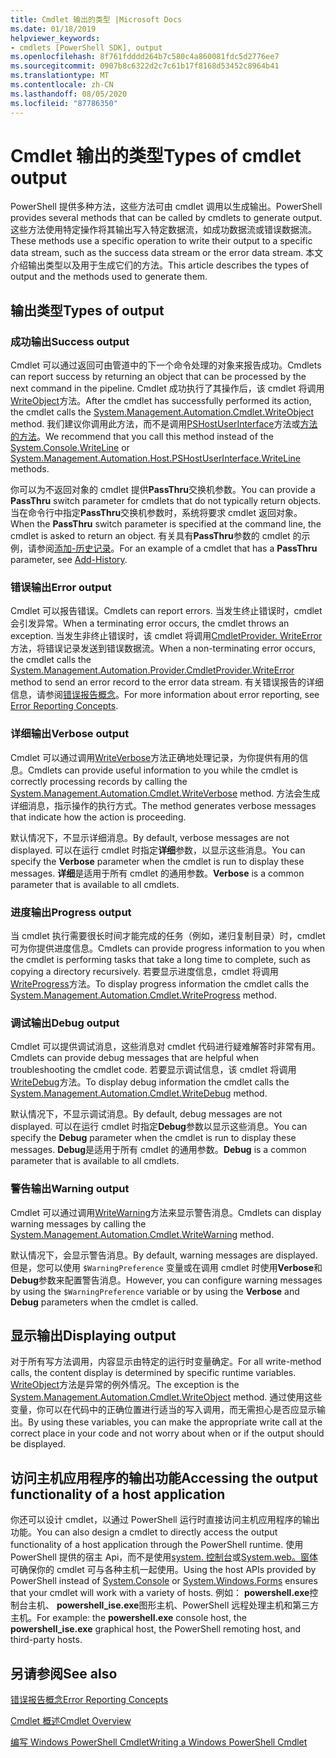 ```yaml
---
title: Cmdlet 输出的类型 |Microsoft Docs
ms.date: 01/18/2019
helpviewer_keywords:
- cmdlets [PowerShell SDK], output
ms.openlocfilehash: 8f761fdddd264b7c580c4a860081fdc5d2776ee7
ms.sourcegitcommit: 0907b8c6322d2c7c61b17f8168d53452c8964b41
ms.translationtype: MT
ms.contentlocale: zh-CN
ms.lasthandoff: 08/05/2020
ms.locfileid: "87786350"
---
```

# <a name="types-of-cmdlet-output"></a><span data-ttu-id="44e1e-102">Cmdlet 输出的类型</span><span class="sxs-lookup"><span data-stu-id="44e1e-102">Types of cmdlet output</span></span>

<span data-ttu-id="44e1e-103">PowerShell 提供多种方法，这些方法可由 cmdlet 调用以生成输出。</span><span class="sxs-lookup"><span data-stu-id="44e1e-103">PowerShell provides several methods that can be called by cmdlets to generate output.</span></span> <span data-ttu-id="44e1e-104">这些方法使用特定操作将其输出写入特定数据流，如成功数据流或错误数据流。</span><span class="sxs-lookup"><span data-stu-id="44e1e-104">These methods use a specific operation to write their output to a specific data stream, such as the success data stream or the error data stream.</span></span> <span data-ttu-id="44e1e-105">本文介绍输出类型以及用于生成它们的方法。</span><span class="sxs-lookup"><span data-stu-id="44e1e-105">This article describes the types of output and the methods used to generate them.</span></span>

## <a name="types-of-output"></a><span data-ttu-id="44e1e-106">输出类型</span><span class="sxs-lookup"><span data-stu-id="44e1e-106">Types of output</span></span>

### <a name="success-output"></a><span data-ttu-id="44e1e-107">成功输出</span><span class="sxs-lookup"><span data-stu-id="44e1e-107">Success output</span></span>

<span data-ttu-id="44e1e-108">Cmdlet 可以通过返回可由管道中的下一个命令处理的对象来报告成功。</span><span class="sxs-lookup"><span data-stu-id="44e1e-108">Cmdlets can report success by returning an object that can be processed by the next command in the pipeline.</span></span> <span data-ttu-id="44e1e-109">Cmdlet 成功执行了其操作后，该 cmdlet 将调用[WriteObject](/dotnet/api/System.Management.Automation.Cmdlet.WriteObject)方法。</span><span class="sxs-lookup"><span data-stu-id="44e1e-109">After the cmdlet has successfully performed its action, the cmdlet calls the [System.Management.Automation.Cmdlet.WriteObject](/dotnet/api/System.Management.Automation.Cmdlet.WriteObject) method.</span></span> <span data-ttu-id="44e1e-110">我们建议你调用此方法，而不是调用[PSHostUserInterface](/dotnet/api/System.Management.Automation.Host.PSHostUserInterface.WriteLine)方法或[方法的方法](/dotnet/api/System.Console.WriteLine)。</span><span class="sxs-lookup"><span data-stu-id="44e1e-110">We recommend that you call this method instead of the [System.Console.WriteLine](/dotnet/api/System.Console.WriteLine) or [System.Management.Automation.Host.PSHostUserInterface.WriteLine](/dotnet/api/System.Management.Automation.Host.PSHostUserInterface.WriteLine) methods.</span></span>

<span data-ttu-id="44e1e-111">你可以为不返回对象的 cmdlet 提供**PassThru**交换机参数。</span><span class="sxs-lookup"><span data-stu-id="44e1e-111">You can provide a **PassThru** switch parameter for cmdlets that do not typically return objects.</span></span>
<span data-ttu-id="44e1e-112">当在命令行中指定**PassThru**交换机参数时，系统将要求 cmdlet 返回对象。</span><span class="sxs-lookup"><span data-stu-id="44e1e-112">When the **PassThru** switch parameter is specified at the command line, the cmdlet is asked to return an object.</span></span> <span data-ttu-id="44e1e-113">有关具有**PassThru**参数的 cmdlet 的示例，请参阅[添加-历史记录](/powershell/module/Microsoft.PowerShell.Core/Add-History)。</span><span class="sxs-lookup"><span data-stu-id="44e1e-113">For an example of a cmdlet that has a **PassThru** parameter, see [Add-History](/powershell/module/Microsoft.PowerShell.Core/Add-History).</span></span>

### <a name="error-output"></a><span data-ttu-id="44e1e-114">错误输出</span><span class="sxs-lookup"><span data-stu-id="44e1e-114">Error output</span></span>

<span data-ttu-id="44e1e-115">Cmdlet 可以报告错误。</span><span class="sxs-lookup"><span data-stu-id="44e1e-115">Cmdlets can report errors.</span></span> <span data-ttu-id="44e1e-116">当发生终止错误时，cmdlet 会引发异常。</span><span class="sxs-lookup"><span data-stu-id="44e1e-116">When a terminating error occurs, the cmdlet throws an exception.</span></span> <span data-ttu-id="44e1e-117">当发生非终止错误时，该 cmdlet 将调用[CmdletProvider. WriteError](/dotnet/api/System.Management.Automation.Provider.CmdletProvider.WriteError)方法，将错误记录发送到错误数据流。</span><span class="sxs-lookup"><span data-stu-id="44e1e-117">When a non-terminating error occurs, the cmdlet calls the [System.Management.Automation.Provider.CmdletProvider.WriteError](/dotnet/api/System.Management.Automation.Provider.CmdletProvider.WriteError) method to send an error record to the error data stream.</span></span> <span data-ttu-id="44e1e-118">有关错误报告的详细信息，请参阅[错误报告概念](./error-reporting-concepts.md)。</span><span class="sxs-lookup"><span data-stu-id="44e1e-118">For more information about error reporting, see [Error Reporting Concepts](./error-reporting-concepts.md).</span></span>

### <a name="verbose-output"></a><span data-ttu-id="44e1e-119">详细输出</span><span class="sxs-lookup"><span data-stu-id="44e1e-119">Verbose output</span></span>

<span data-ttu-id="44e1e-120">Cmdlet 可以通过调用[WriteVerbose](/dotnet/api/System.Management.Automation.Cmdlet.WriteVerbose)方法正确地处理记录，为你提供有用的信息。</span><span class="sxs-lookup"><span data-stu-id="44e1e-120">Cmdlets can provide useful information to you while the cmdlet is correctly processing records by calling the [System.Management.Automation.Cmdlet.WriteVerbose](/dotnet/api/System.Management.Automation.Cmdlet.WriteVerbose) method.</span></span> <span data-ttu-id="44e1e-121">方法会生成详细消息，指示操作的执行方式。</span><span class="sxs-lookup"><span data-stu-id="44e1e-121">The method generates verbose messages that indicate how the action is proceeding.</span></span>

<span data-ttu-id="44e1e-122">默认情况下，不显示详细消息。</span><span class="sxs-lookup"><span data-stu-id="44e1e-122">By default, verbose messages are not displayed.</span></span> <span data-ttu-id="44e1e-123">可以在运行 cmdlet 时指定**详细**参数，以显示这些消息。</span><span class="sxs-lookup"><span data-stu-id="44e1e-123">You can specify the **Verbose** parameter when the cmdlet is run to display these messages.</span></span> <span data-ttu-id="44e1e-124">**详细**是适用于所有 cmdlet 的通用参数。</span><span class="sxs-lookup"><span data-stu-id="44e1e-124">**Verbose** is a common parameter that is available to all cmdlets.</span></span>

### <a name="progress-output"></a><span data-ttu-id="44e1e-125">进度输出</span><span class="sxs-lookup"><span data-stu-id="44e1e-125">Progress output</span></span>

<span data-ttu-id="44e1e-126">当 cmdlet 执行需要很长时间才能完成的任务（例如，递归复制目录）时，cmdlet 可为你提供进度信息。</span><span class="sxs-lookup"><span data-stu-id="44e1e-126">Cmdlets can provide progress information to you when the cmdlet is performing tasks that take a long time to complete, such as copying a directory recursively.</span></span> <span data-ttu-id="44e1e-127">若要显示进度信息，cmdlet 将调用[WriteProgress](/dotnet/api/System.Management.Automation.Cmdlet.WriteProgress)方法。</span><span class="sxs-lookup"><span data-stu-id="44e1e-127">To display progress information the cmdlet calls the [System.Management.Automation.Cmdlet.WriteProgress](/dotnet/api/System.Management.Automation.Cmdlet.WriteProgress) method.</span></span>

### <a name="debug-output"></a><span data-ttu-id="44e1e-128">调试输出</span><span class="sxs-lookup"><span data-stu-id="44e1e-128">Debug output</span></span>

<span data-ttu-id="44e1e-129">Cmdlet 可以提供调试消息，这些消息对 cmdlet 代码进行疑难解答时非常有用。</span><span class="sxs-lookup"><span data-stu-id="44e1e-129">Cmdlets can provide debug messages that are helpful when troubleshooting the cmdlet code.</span></span> <span data-ttu-id="44e1e-130">若要显示调试信息，该 cmdlet 将调用[WriteDebug](/dotnet/api/System.Management.Automation.Cmdlet.WriteDebug)方法。</span><span class="sxs-lookup"><span data-stu-id="44e1e-130">To display debug information the cmdlet calls the [System.Management.Automation.Cmdlet.WriteDebug](/dotnet/api/System.Management.Automation.Cmdlet.WriteDebug) method.</span></span>

<span data-ttu-id="44e1e-131">默认情况下，不显示调试消息。</span><span class="sxs-lookup"><span data-stu-id="44e1e-131">By default, debug messages are not displayed.</span></span> <span data-ttu-id="44e1e-132">可以在运行 cmdlet 时指定**Debug**参数以显示这些消息。</span><span class="sxs-lookup"><span data-stu-id="44e1e-132">You can specify the **Debug** parameter when the cmdlet is run to display these messages.</span></span> <span data-ttu-id="44e1e-133">**Debug**是适用于所有 cmdlet 的通用参数。</span><span class="sxs-lookup"><span data-stu-id="44e1e-133">**Debug** is a common parameter that is available to all cmdlets.</span></span>

### <a name="warning-output"></a><span data-ttu-id="44e1e-134">警告输出</span><span class="sxs-lookup"><span data-stu-id="44e1e-134">Warning output</span></span>

<span data-ttu-id="44e1e-135">Cmdlet 可以通过调用[WriteWarning](/dotnet/api/System.Management.Automation.Cmdlet.WriteWarning)方法来显示警告消息。</span><span class="sxs-lookup"><span data-stu-id="44e1e-135">Cmdlets can display warning messages by calling the [System.Management.Automation.Cmdlet.WriteWarning](/dotnet/api/System.Management.Automation.Cmdlet.WriteWarning) method.</span></span>

<span data-ttu-id="44e1e-136">默认情况下，会显示警告消息。</span><span class="sxs-lookup"><span data-stu-id="44e1e-136">By default, warning messages are displayed.</span></span> <span data-ttu-id="44e1e-137">但是，您可以使用 `$WarningPreference` 变量或在调用 cmdlet 时使用**Verbose**和**Debug**参数来配置警告消息。</span><span class="sxs-lookup"><span data-stu-id="44e1e-137">However, you can configure warning messages by using the `$WarningPreference` variable or by using the **Verbose** and **Debug** parameters when the cmdlet is called.</span></span>

## <a name="displaying-output"></a><span data-ttu-id="44e1e-138">显示输出</span><span class="sxs-lookup"><span data-stu-id="44e1e-138">Displaying output</span></span>

<span data-ttu-id="44e1e-139">对于所有写方法调用，内容显示由特定的运行时变量确定。</span><span class="sxs-lookup"><span data-stu-id="44e1e-139">For all write-method calls, the content display is determined by specific runtime variables.</span></span> <span data-ttu-id="44e1e-140">[WriteObject](/dotnet/api/System.Management.Automation.Cmdlet.WriteObject)方法是异常的例外情况。</span><span class="sxs-lookup"><span data-stu-id="44e1e-140">The exception is the [System.Management.Automation.Cmdlet.WriteObject](/dotnet/api/System.Management.Automation.Cmdlet.WriteObject) method.</span></span> <span data-ttu-id="44e1e-141">通过使用这些变量，你可以在代码中的正确位置进行适当的写入调用，而无需担心是否应显示输出。</span><span class="sxs-lookup"><span data-stu-id="44e1e-141">By using these variables, you can make the appropriate write call at the correct place in your code and not worry about when or if the output should be displayed.</span></span>

## <a name="accessing-the-output-functionality-of-a-host-application"></a><span data-ttu-id="44e1e-142">访问主机应用程序的输出功能</span><span class="sxs-lookup"><span data-stu-id="44e1e-142">Accessing the output functionality of a host application</span></span>

<span data-ttu-id="44e1e-143">你还可以设计 cmdlet，以通过 PowerShell 运行时直接访问主机应用程序的输出功能。</span><span class="sxs-lookup"><span data-stu-id="44e1e-143">You can also design a cmdlet to directly access the output functionality of a host application through the PowerShell runtime.</span></span> <span data-ttu-id="44e1e-144">使用 PowerShell 提供的宿主 Api，而不是使用[system. 控制台](/dotnet/api/System.Console)或[System.web。窗体](/dotnet/api/System.Windows.Forms)可确保你的 cmdlet 可与各种主机一起使用。</span><span class="sxs-lookup"><span data-stu-id="44e1e-144">Using the host APIs provided by PowerShell instead of [System.Console](/dotnet/api/System.Console) or [System.Windows.Forms](/dotnet/api/System.Windows.Forms) ensures that your cmdlet will work with a variety of hosts.</span></span> <span data-ttu-id="44e1e-145">例如： **powershell.exe**控制台主机、 **powershell_ise.exe**图形主机、PowerShell 远程处理主机和第三方主机。</span><span class="sxs-lookup"><span data-stu-id="44e1e-145">For example: the **powershell.exe** console host, the **powershell_ise.exe** graphical host, the PowerShell remoting host, and third-party hosts.</span></span>

## <a name="see-also"></a><span data-ttu-id="44e1e-146">另请参阅</span><span class="sxs-lookup"><span data-stu-id="44e1e-146">See also</span></span>

[<span data-ttu-id="44e1e-147">错误报告概念</span><span class="sxs-lookup"><span data-stu-id="44e1e-147">Error Reporting Concepts</span></span>](./error-reporting-concepts.md)

[<span data-ttu-id="44e1e-148">Cmdlet 概述</span><span class="sxs-lookup"><span data-stu-id="44e1e-148">Cmdlet Overview</span></span>](./cmdlet-overview.md)

[<span data-ttu-id="44e1e-149">编写 Windows PowerShell Cmdlet</span><span class="sxs-lookup"><span data-stu-id="44e1e-149">Writing a Windows PowerShell Cmdlet</span></span>](./writing-a-windows-powershell-cmdlet.md)
